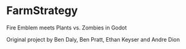 # FarmStrategy
Fire Emblem meets Plants vs. Zombies in Godot

Original project by Ben Daly, Ben Pratt, Ethan Keyser and Andre Dion